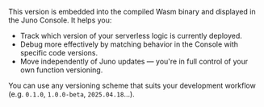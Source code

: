 This version is embedded into the compiled Wasm binary and displayed in the Juno Console. It helps you:

- Track which version of your serverless logic is currently deployed.
- Debug more effectively by matching behavior in the Console with specific code versions.
- Move independently of Juno updates — you're in full control of your own function versioning.

You can use any versioning scheme that suits your development workflow (e.g. `0.1.0`, `1.0.0-beta`, `2025.04.18`...).
